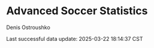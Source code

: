 # Advanced Soccer Statistics
Denis Ostroushko

<!-- gfm -->

Last successful data update: 2025-03-22 18:14:37 CST

